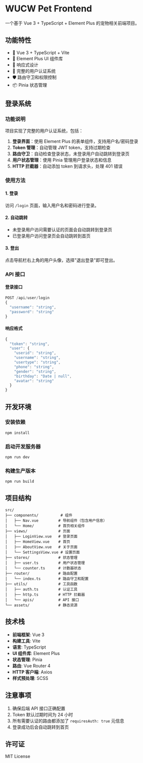 # WUCW Pet Frontend

一个基于 Vue 3 + TypeScript + Element Plus 的宠物相关前端项目。

## 功能特性

- 🚀 Vue 3 + TypeScript + Vite
- 🎨 Element Plus UI 组件库
- 📱 响应式设计
- 🔐 完整的用户认证系统
- 🛡️ 路由守卫和权限控制
- 📦 Pinia 状态管理

## 登录系统

### 功能说明

项目实现了完整的用户认证系统，包括：

1. **登录界面**：使用 Element Plus 的表单组件，支持用户名/密码登录
2. **Token 管理**：自动管理 JWT token，支持过期检查
3. **路由守卫**：自动检查登录状态，未登录用户自动跳转到登录页
4. **用户状态管理**：使用 Pinia 管理用户登录状态和信息
5. **HTTP 拦截器**：自动添加 token 到请求头，处理 401 错误

### 使用方法

#### 1. 登录

访问 `/login` 页面，输入用户名和密码进行登录。

#### 2. 自动跳转

- 未登录用户访问需要认证的页面会自动跳转到登录页
- 已登录用户访问登录页会自动跳转到首页

#### 3. 登出

点击导航栏右上角的用户头像，选择"退出登录"即可登出。

### API 接口

#### 登录接口

```typescript
POST /api/user/login
{
  "username": "string",
  "password": "string"
}
```

#### 响应格式

```typescript
{
  "token": "string",
  "user": {
    "userid": "string",
    "username": "string",
    "usertype": "string",
    "phone": "string",
    "gender": "string",
    "birthday": "Date | null",
    "avatar": "string"
  }
}
```

## 开发环境

### 安装依赖

```bash
npm install
```

### 启动开发服务器

```bash
npm run dev
```

### 构建生产版本

```bash
npm run build
```

## 项目结构

```
src/
├── components/          # 组件
│   ├── Nav.vue         # 导航组件（包含用户信息）
│   └── Home/           # 首页相关组件
├── views/              # 页面
│   ├── LoginView.vue   # 登录页面
│   ├── HomeView.vue    # 首页
│   ├── AboutView.vue   # 关于页面
│   └── SettingsView.vue # 设置页面
├── stores/             # 状态管理
│   ├── user.ts         # 用户状态管理
│   └── counter.ts      # 计数器状态
├── router/             # 路由配置
│   └── index.ts        # 路由守卫和配置
├── utils/              # 工具函数
│   ├── auth.ts         # 认证工具
│   ├── http.ts         # HTTP 拦截器
│   └── apis/           # API 接口
└── assets/             # 静态资源
```

## 技术栈

- **前端框架**: Vue 3
- **构建工具**: Vite
- **语言**: TypeScript
- **UI 组件库**: Element Plus
- **状态管理**: Pinia
- **路由**: Vue Router 4
- **HTTP 客户端**: Axios
- **样式预处理**: SCSS

## 注意事项

1. 确保后端 API 接口正确配置
2. Token 默认过期时间为 24 小时
3. 所有需要认证的路由都添加了 `requiresAuth: true` 元信息
4. 登录成功后会自动跳转到首页

## 许可证

MIT License
